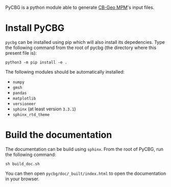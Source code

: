 PyCBG is a python module able to generate [CB-Geo MPM](https://github.com/cb-geo/mpm)'s input files.

Install PyCBG
=============

`pycbg` can be installed using pip which will also install its depedencies. Type the following command from the root of pycbg (the directory where this present file is): 

```
python3 -m pip install -e .
```

The following modules should be automatically installed: 
 - `numpy`
 - `gmsh`
 - `pandas`
 - `matplotlib`
 - `versioneer`
 - `sphinx` (at least version `3.3.1`)
 - `sphinx_rtd_theme`

Build the documentation
=======================

The documentation can be build using `sphinx`. From the root of PyCBG, run the following command:
```
sh build_doc.sh
```

You can then open `pycbg/doc/_built/index.html` to open the documentation in your browser.